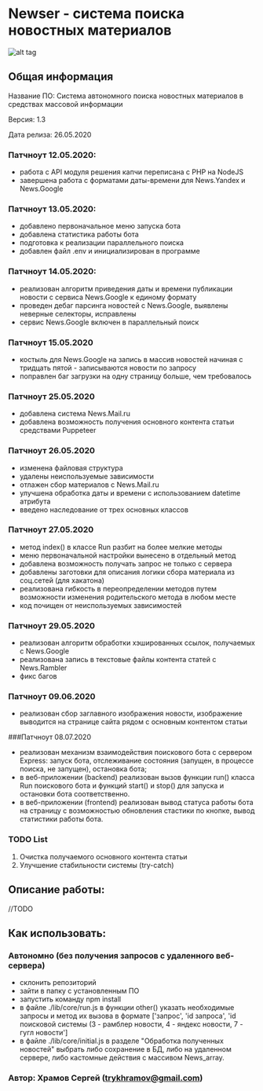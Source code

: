# Newser - система поиска новостных материалов
![alt tag](https://w7.pngwing.com/pngs/166/1000/png-transparent-robotics-search-engine-optimization-internet-bot-robot-control-robot-electronics-search-engine-optimization-web.png)
## Общая информация
Название ПО: Система автономного поиска новостных материалов в средствах 
             массовой информации

Версия: 1.3

Дата релиза: 26.05.2020

### Патчноут 12.05.2020:
  - работа с API модуля решения капчи переписана с PHP на NodeJS
  - завершена работа с форматами даты-времени для News.Yandex и News.Google
### Патчноут 13.05.2020:
  - добавлено первоначальное меню запуска бота
  - добавлена статистика работы бота
  - подготовка к реализации параллельного поиска
  - добавлен файл .env и инициализирован в программе
### Патчноут 14.05.2020:
  - реализован алгоритм приведения даты и времени публикации новости с сервиса News.Google к единому формату
  - проведен дебаг парсинга новостей с News.Google, выявлены неверные селекторы, исправлены
  - сервис News.Google включен в параллельный поиск
### Патчноут 15.05.2020
  - костыль для News.Google на запись в массив новостей начиная с тридцать пятой - записываются новости по запросу
  - поправлен баг загрузки на одну страницу больше, чем требовалось
### Патчноут 25.05.2020
  - добавлена система News.Mail.ru
  - добавлена возможность получения основного контента статьи средствами Puppeteer
### Патчноут 26.05.2020
  - изменена файловая структура
  - удалены неиспользуемые зависимости
  - отлажен сбор материалов с News.Mail.ru
  - улучшена обработка даты и времени с использованием datetime атрибута
  - введено наследование от трех основных классов
### Патчноут 27.05.2020
  - метод index() в классе Run разбит на более мелкие методы
  - меню первоначальной настройки вынесено в отдельный метод
  - добавлена возможность получать запрос не только с сервера
  - добавлены заготовки для описания логики сбора материала из соц.сетей (для хакатона)
  - реализована гибкость в переопределении методов путем возможности изменения родительского метода в любом месте
  - код почищен от неиспользуемых зависимостей
### Патчноут 29.05.2020
  - реализован алгоритм обработки хэшированных ссылок, получаемых с News.Google
  - реализована запись в текстовые файлы контента статей с News.Rambler
  - фикс багов

### Патчноут 09.06.2020
  - реализован сбор заглавного изображения новости, изображение выводится на странице сайта рядом с основным контентом статьи

###Патчноут 08.07.2020
  - реализован механизм взаимодействия поискового бота с сервером Express: запуск бота, отслеживание состояния (запущен, в процессе поиска, не запущен), остановка бота;
  - в веб-приложении (backend) реализован вызов функции run() класса Run поискового бота и функций start() и stop() для запуска и остановки бота соответственно.
  - в веб-приложении (frontend) реализован вывод статуса работы бота на страницу с возможностью обновления стастики по кнопке, вывод статистики работы бота.
  
### TODO List
1. Очистка получаемого основного контента статьи
2. Улучшение стабильности системы (try-catch)
## Описание работы:
//TODO

## Как использовать:
### Автономно (без получения запросов с удаленного веб-сервера)
  - склонить репозиторий
  - зайти в папку с установленным ПО
  - запустить команду npm install
  - в файле ./lib/core/run.js в функции other() указать необходимые запросы и метод их вызова в формате ['запрос', 'id запроса', 'id поисковой системы (3 - рамблер новости, 4 - яндекс новости, 7 - гугл новости']
  - в файле ./lib/core/initial.js в разделе "Обработка полученных новостей" выбрать либо сохранение в БД, либо на удаленном сервере, либо кастомные действия с массивом News_array.

### Автор: Храмов Сергей (trykhramov@gmail.com)
